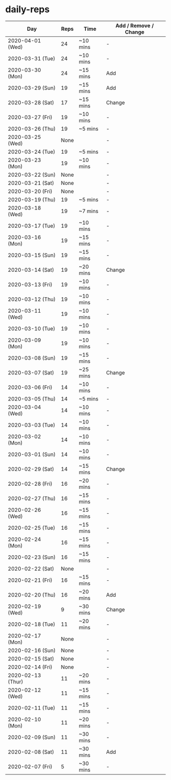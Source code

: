 # daily-reps

| Day | Reps | Time | Add / Remove / Change |
|-|-|-|-|
| 2020-04-01 (Wed) | 24 | ~10 mins | - |
| 2020-03-31 (Tue) | 24 | ~10 mins | - |
| 2020-03-30 (Mon) | 24 | ~15 mins | Add |
| 2020-03-29 (Sun) | 19 | ~15 mins | Add |
| 2020-03-28 (Sat) | 17 | ~15 mins | Change |
| 2020-03-27 (Fri) | 19 | ~10 mins | - |
| 2020-03-26 (Thu) | 19 | ~5 mins | - |
| 2020-03-25 (Wed) | None |  | - |
| 2020-03-24 (Tue) | 19 | ~5 mins | - |
| 2020-03-23 (Mon) | 19 | ~10 mins | - |
| 2020-03-22 (Sun) | None | | - |
| 2020-03-21 (Sat) | None | | - |
| 2020-03-20 (Fri) | None | | - |
| 2020-03-19 (Thu) | 19 | ~5 mins | - |
| 2020-03-18 (Wed) | 19 | ~7 mins | - |
| 2020-03-17 (Tue) | 19 | ~10 mins | - |
| 2020-03-16 (Mon) | 19 | ~15 mins | - |
| 2020-03-15 (Sun) | 19 | ~15 mins | - |
| 2020-03-14 (Sat) | 19 | ~20 mins | Change |
| 2020-03-13 (Fri) | 19 | ~10 mins | - |
| 2020-03-12 (Thu) | 19 | ~10 mins | - |
| 2020-03-11 (Wed) | 19 | ~10 mins | - |
| 2020-03-10 (Tue) | 19 | ~10 mins | - |
| 2020-03-09 (Mon) | 19 | ~10 mins | - |
| 2020-03-08 (Sun) | 19 | ~15 mins | - |
| 2020-03-07 (Sat) | 19 | ~25 mins | Change |
| 2020-03-06 (Fri) | 14 | ~10 mins | - |
| 2020-03-05 (Thu) | 14 | ~5 mins | - |
| 2020-03-04 (Wed) | 14 | ~10 mins | - |
| 2020-03-03 (Tue) | 14 | ~10 mins | - |
| 2020-03-02 (Mon) | 14 | ~10 mins | - |
| 2020-03-01 (Sun) | 14 | ~10 mins | - |
| 2020-02-29 (Sat) | 14 | ~15 mins | Change |
| 2020-02-28 (Fri) | 16 | ~20 mins | - |
| 2020-02-27 (Thu) | 16 | ~15 mins | - |
| 2020-02-26 (Wed) | 16 | ~15 mins | - |
| 2020-02-25 (Tue) | 16 | ~15 mins | - |
| 2020-02-24 (Mon) | 16 | ~15 mins | - |
| 2020-02-23 (Sun) | 16 | ~15 mins | - |
| 2020-02-22 (Sat) | None |  | - |
| 2020-02-21 (Fri) | 16 | ~15 mins | - |
| 2020-02-20 (Thu) | 16 | ~20 mins | Add |
| 2020-02-19 (Wed) | 9 | ~30 mins | Change |
| 2020-02-18 (Tue) | 11 | ~20 mins | - |
| 2020-02-17 (Mon) | None | | - |
| 2020-02-16 (Sun) | None | | - |
| 2020-02-15 (Sat) | None | | - |
| 2020-02-14 (Fri) | None | | - |
| 2020-02-13 (Thur) | 11 | ~20 mins | - |
| 2020-02-12 (Wed) | 11 | ~15 mins | - |
| 2020-02-11 (Tue) | 11 | ~15 mins | - |
| 2020-02-10 (Mon) | 11 | ~20 mins | - |
| 2020-02-09 (Sun) | 11 | ~30 mins | - |
| 2020-02-08 (Sat) | 11 | ~30 mins | Add |
| 2020-02-07 (Fri) | 5 | ~30 mins | - |
